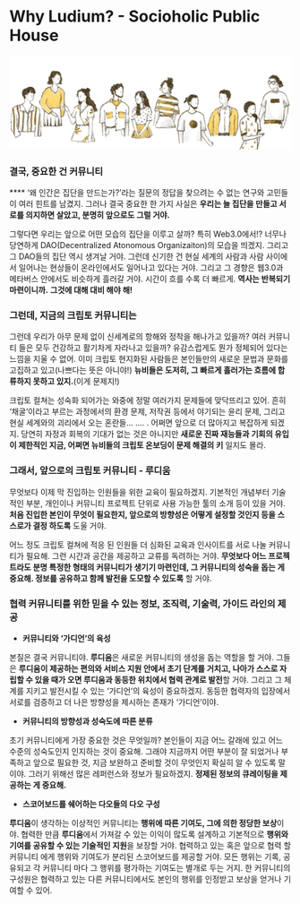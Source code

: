 # Why Ludium? - Socioholic Public House

![](.gitbook/assets/11111111111.PNG.png)

### &#x20;결국, 중요한 건 커뮤니티

&#x20;**** ‘왜 인간은 집단을 만드는가?’라는 질문의 정답을 찾으려는 수 없는 연구와 고민들이 여러 힌트를 남겼지. 그러나 결국 중요한 한 가지 사실은 **우리는 늘 집단을 만들고 서로를 의지하면 살았고, 분명히 앞으로도 그럴 거야.**

&#x20;그렇다면 우리는 앞으로 어떤 모습의 집단을 이루고 살까? 특히 Web3.0에서!? 너무나 당연하게 DAO(Decentralized Atonomous Organizaiton)의 모습을 띄겠지. 그리고 그 DAO들의 집단 역시 생겨날 거야. 그런데 신기한 건 현실 세계의 사람과 사람 사이에서 일어나는 현상들이 온라인에서도 일어나고 있다는 거야. 그리고 그 경향은 웹3.0과 메타버스 안에서도 비슷하게 흘러갈 거야. 시간이 흐를 수록 더 빠르게. **역사는 반복되기 마련이니까.** **그것에 대해 대비 해야 해!**



### 그런데, 지금의 크립토 커뮤니티는

&#x20;그런데 우리가 아무 문제 없이 신세계로의 항해와 정착을 해나가고 있을까? 여러 커뮤니티 들은 모두 건강하고 활기차게 자라나고 있을까? 유감스럽게도 뭔가 정체되어 있다는 느낌을 지울 수 없어. 이미 크립토 현지화된 사람들은 본인들만의 새로운 문법과 문화를 고집하고 있고(나쁘다는 뜻은 아니야!) **뉴비들은 도저히, 그 빠르게 흘러가는 흐름에 합류하지 못하고 있지.**(이게 문제지!)

&#x20;크립토 컬쳐는 성숙화 되어가는 와중에 정말 여러가지 문제들에 맞닥뜨리고 있어. 흔히 ‘채굴’이라고 부르는 과정에서의 환경 문제, 저작권 등에서 야기되는 윤리 문제, 그리고 현실 세계와의 괴리에서 오는 혼란들... .... . 어쩌면 앞으로 더 많아지고 복잡하게 되겠지. 당연히 자정과 회복의 기대가 없는 것은 아니지만 **새로운 진짜 재능들과 기회의 유입이 제한적인 지금, 어쩌면 뉴비들의 크립토 온보딩이 문제 해결의 키** 일지도 몰라.



### 그래서, 앞으로의 크립토 커뮤니티 - 루디움

&#x20;무엇보다 이제 막 진입하는 인원들을 위한 교육이 필요하겠지. 기본적인 개념부터 기술적인 부분, 개인이나 커뮤니티 프로젝트 단위로 사용 가능한 툴의 소개 등이 있을 거야. **처음 진입한 본인이 무엇이 필요한지, 앞으로의 방향성은 어떻게 설정할 것인지 등을 스스로가 결정 하도록** 도울 거야.

&#x20;어느 정도 크립토 컬쳐에 적응 된 인원들 더 심화된 교육과 인사이트를 서로 나눌 커뮤니티가 필요해. 그런 시간과 공간을 제공하고 교류를 독려하는 거야. **무엇보다 어느 프로젝트라도 분명 특정한 형태의 커뮤니티가 생기기 마련인데, 그 커뮤니티의 성숙을 돕는 게 중요해. 정보를 공유하고 함께 발전을 도모할 수 있도록** 할 거야.



### 협력 커뮤니티를 위한 믿을 수 있는 정보, 조직력, 기술력, 가이드 라인의 제공

* **커뮤니티와 ‘가디언’의 육성**

&#x20;본질은 결국 커뮤니티야. **루디움**은 새로운 커뮤니티의 생성을 돕는 역할을 할 거야. 그들은 **루디움이 제공하는 편의와 서비스 지원 안에서 초기 단계를 거치고, 나아가 스스로 자립할 수 있을 때가 오면 루디움과 동등한 위치에서 협력 관계로 발전**할 거야. 그리고 그 체계를 지키고 발전시킬 수 있는 ‘가디언’의 육성이 중요하겠지. 동등한 협력자의 입장에서 서로를 검증하고 더 나은 방향성을 제시하는 존재가 ‘가디언’이야.

* **커뮤니티의 방향성과 성숙도에 따른 분류**

&#x20;초기 커뮤니티에게 가장 중요한 것은 무엇일까? 본인들이 지금 어느 갈래에 있고 어느 수준의 성숙도인지 인지하는 것이 중요해. 그래야 지금까지 어떤 부분이 잘 되었거나 부족하고 앞으로 필요한 것, 지금 보완하고 준비할 것이 무엇인지 확실히 알 수 있도록 말이야. 그러기 위해선 많은 레퍼런스와 정보가 필요하겠지. **정제된 정보의 큐레이팅을 제공하는 게 중요해.**

* **스코어보드를 쉐어하는 다오들의 다오 구성**

&#x20;**루디움**이 생각하는 이상적인 커뮤니티는 **행위에 따른 기여도, 그에 의한 정당한 보상**이야. 협력한 만큼 **루디움**에서 가져갈 수 있는 이익이 많도록 설계하고 기본적으로 **행위와 기여를 공유할 수 있는 기술적인 지원**을 보장할 거야. 협력하고 있는 혹은 앞으로 협력 할 커뮤니티 에게 행위와 기여도가 분리된 스코어보드를 제공할 거야. 모든 행위는 기록, 공유되고 각 커뮤니티 마다 그 행위를 평가하는 기여도는 별개로 두는 거지. 한 커뮤니티의 구성원은 협력하고 있는 다른 커뮤니티에서도 본인의 행위를 인정받고 보상을 얻거나 기여할 수 있어.

